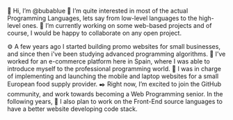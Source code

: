  👋 Hi, I’m @bubablue
 👀 I’m quite interested in most of the actual Programming Languages, lets say from low-level languages to the high-level ones.
 🌱 I’m currently working on some web-based projects and of course, I would be happy to collaborate on any open project.
 
 ⚙️ A few years ago I started building promo websites for small businesses, and since then i've been studying advanced programming algorithms. 
 📃 I’ve worked for an e-commerce platform here in Spain, where I was able to introduce myself to the professional programming world.
 🔧 I was in charge of implementing and launching the mobile and laptop websites for a small European food supply provider.
 ✒️ Right now, I’m excited to join the GitHub community, and work towards becoming a Web Programming senior. In the following years, 
 🚀 I also plan to work on the Front-End source languages to have a better website developing code stack.
 
